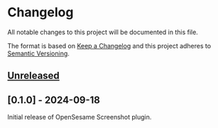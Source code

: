 # Changelog

All notable changes to this project will be documented in this file.

The format is based on [Keep a Changelog](http://keepachangelog.com/en/1.0.0/)
and this project adheres to [Semantic Versioning](http://semver.org/spec/v2.0.0.html).

## [Unreleased]

    
## [0.1.0] - 2024-09-18

Initial release of OpenSesame Screenshot plugin.
    


[Unreleased]: https://github.com/dev-jam/opensesame-plugin-screenshot/compare/0.1.0...HEAD

